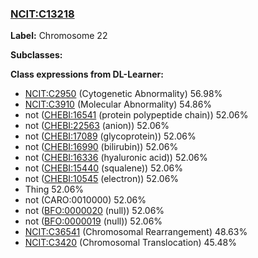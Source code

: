 
### [NCIT:C13218](http://purl.obolibrary.org/obo/NCIT_C13218)
**Label:** Chromosome 22

**Subclasses:** 

**Class expressions from DL-Learner:**

- [NCIT:C2950](http://purl.obolibrary.org/obo/NCIT_C2950) (Cytogenetic Abnormality) 56.98%
- [NCIT:C3910](http://purl.obolibrary.org/obo/NCIT_C3910) (Molecular Abnormality) 54.86%
- not ([CHEBI:16541](http://purl.obolibrary.org/obo/CHEBI_16541) (protein polypeptide chain)) 52.06%
- not ([CHEBI:22563](http://purl.obolibrary.org/obo/CHEBI_22563) (anion)) 52.06%
- not ([CHEBI:17089](http://purl.obolibrary.org/obo/CHEBI_17089) (glycoprotein)) 52.06%
- not ([CHEBI:16990](http://purl.obolibrary.org/obo/CHEBI_16990) (bilirubin)) 52.06%
- not ([CHEBI:16336](http://purl.obolibrary.org/obo/CHEBI_16336) (hyaluronic acid)) 52.06%
- not ([CHEBI:15440](http://purl.obolibrary.org/obo/CHEBI_15440) (squalene)) 52.06%
- not ([CHEBI:10545](http://purl.obolibrary.org/obo/CHEBI_10545) (electron)) 52.06%
- Thing 52.06%
- not (CARO:0010000) 52.06%
- not ([BFO:0000020](http://purl.obolibrary.org/obo/BFO_0000020) (null)) 52.06%
- not ([BFO:0000019](http://purl.obolibrary.org/obo/BFO_0000019) (null)) 52.06%
- [NCIT:C36541](http://purl.obolibrary.org/obo/NCIT_C36541) (Chromosomal Rearrangement) 48.63%
- [NCIT:C3420](http://purl.obolibrary.org/obo/NCIT_C3420) (Chromosomal Translocation) 45.48%


